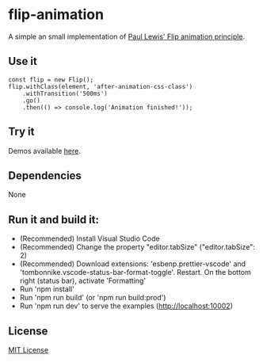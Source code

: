 # flip-animation

A simple an small implementation of <a href="https://aerotwist.com/blog/flip-your-animations/">Paul Lewis' Flip animation principle</a>.

## Use it

    const flip = new Flip();
    flip.withClass(element, 'after-animation-css-class')
        .withTransition('500ms')
        .go()
        .then(() => console.log('Animation finished!'));

## Try it

Demos available <a href="https://vguillou.github.io/flip-animation/examples/">here</a>.

## Dependencies

None

## Run it and build it:

* (Recommended) Install Visual Studio Code
* (Recommended) Change the property "editor.tabSize" ("editor.tabSize": 2)
* (Recommended) Download extensions: 'esbenp.prettier-vscode' and 'tombonnike.vscode-status-bar-format-toggle'. Restart. On the bottom right (status bar), activate 'Formatting'
* Run 'npm install'
* Run 'npm run build' (or 'npm run build:prod')
* Run 'npm run dev' to serve the examples (<a href="http://localhost:10002">http://localhost:10002</a>)

## License

[MIT License](https://github.com/vguillou/flip-animation/blob/master/LICENSE)
